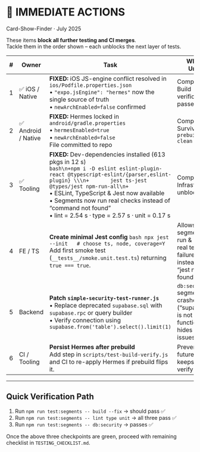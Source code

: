# 🚨 IMMEDIATE ACTIONS
Card-Show-Finder · July 2025  

These items **block all further testing and CI merges**.  
Tackle them in the order shown – each unblocks the next layer of tests.

| # | Owner | Task | Why it’s Urgent | ETA |
|---|-------|------|-----------------|-----|
| 1 | ✅ iOS / Native | **FIXED:** iOS JS-engine conflict resolved in `ios/Podfile.properties.json`  <br/>• `"expo.jsEngine": "hermes"` now the single source of truth  <br/>• `newArchEnabled=false` confirmed | Completed – Build verification passes on iOS | 5 min |
| 2 | ✅ Android / Native | **FIXED:** Hermes locked in `android/gradle.properties`  <br/>• `hermesEnabled=true`  <br/>• `newArchEnabled=false`  <br/>File committed to repo | Completed – Survives `expo prebuild --clean` | 5 min |
| 3 | ✅ Tooling | **FIXED:** Dev-dependencies installed (613 pkgs in 12 s)  <br/>```bash\n+npm i -D eslint eslint-plugin-react @typescript-eslint/{parser,eslint-plugin} \\\n+       jest ts-jest @types/jest npm-run-all\n+```  <br/>• ESLint, TypeScript & Jest now available  <br/>• Segments now run real checks instead of “command not found”  <br/>• lint = 2.54 s · type = 2.57 s · unit = 0.17 s | Completed – Infrastructure unblocked | 8 min |
| 4 | FE / TS | **Create minimal Jest config**  ```bash npx jest --init   # choose ts, node, coverage=Y ```  Add first smoke test (`__tests__/smoke.unit.test.ts`) returning `true === true`. | Allows `unit` segment to run & expose real test failures instead of “jest not found” | 10 min |
| 5 | Backend | **Patch `simple-security-test-runner.js`**  <br/>• Replace deprecated `supabase.sql` with `supabase.rpc` or query builder  <br/>• Verify connection using `supabase.from('table').select().limit(1)` | `db:security` segment crashes (“supabase.sql is not a function”) → hides RLS issues | 15 min |
| 6 | CI / Tooling | **Persist Hermes after prebuild**  <br/>Add step in `scripts/test-build-verify.js` and CI to re-apply Hermes if prebuild flips it. | Prevents future drift, keeps build-verify passing | 10 min |

---

## Quick Verification Path

1. Run `npm run test:segments -- build --fix` → should pass ✅  
2. Run `npm run test:segments -- lint type unit` → all three pass ✅  
3. Run `npm run test:segments -- db:security` → passes ✅  

Once the above three checkpoints are green, proceed with remaining checklist in `TESTING_CHECKLIST.md`.
